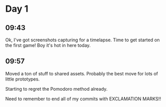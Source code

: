 # Day 1

## 09:43

Ok, I've got screenshots capturing for a timelapse. Time to get started on the first game! Boy it's hot in here today.

## 09:57

Moved a ton of stuff to shared assets. Probably the best move for lots of little prototypes.

Starting to regret the Pomodoro method already.

Need to remember to end all of my commits with EXCLAMATION MARKS!!
